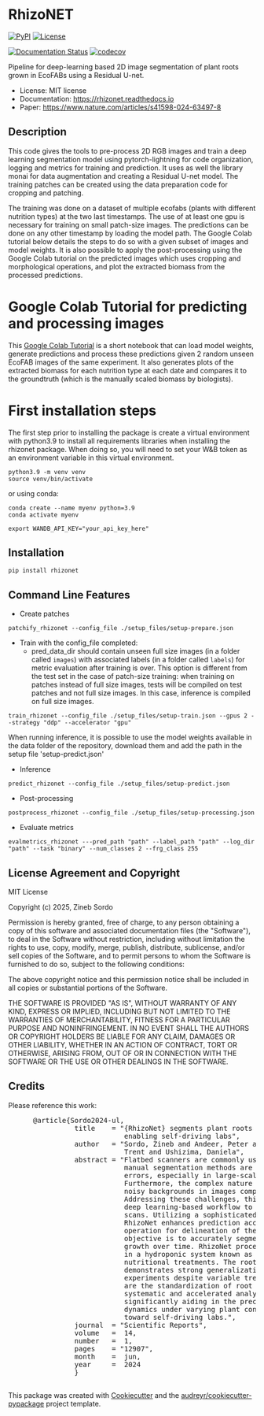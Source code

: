 # RhizoNET



[![PyPI](https://badgen.net/pypi/v/rhizonet?cache-bust=%3Ctimestamp%3E)](https://pypi.org/project/rhizonet/)
[![License](https://badgen.net/pypi/license/rhizonet)](https://github.com/lbl-camera/rhizonet)
<!-- [![Build Status](https://github.com/lbl-camera/rhizonet/actions/workflows/rhizonet-CI.yml)](https://github.com/lbl-camera/rhizonet/actions/workflows/rhizonet-CI.yml) -->
[![Documentation Status](https://readthedocs.org/projects/rhizonet/badge/?version=latest)](https://rhizonet.readthedocs.io/en/latest/)
[![codecov](https://codecov.io/github/lbl-camera/rhizonet/graph/badge.svg?token=CuKaQXQLkt)](https://codecov.io/github/lbl-camera/rhizonet)

Pipeline for deep-learning based 2D image segmentation of plant roots grown in EcoFABs using a Residual U-net.

* License: MIT license
* Documentation: https://rhizonet.readthedocs.io
* Paper: https://www.nature.com/articles/s41598-024-63497-8


## Description

This code gives the tools to pre-process 2D RGB images and train a deep learning segmentation model using pytorch-lightning for code organization, logging and metrics for training and prediction. It uses as well the library monai for data augmentation and creating a Residual U-net model. 
The training patches can be created using the data preparation code for cropping and patching. 

The training was done on a dataset of multiple ecofabs (plants with different nutrition types) at the two last timestamps. The use of at least one gpu is necessary for training on small patch-size images.
The predictions can be done on any other timestamp by loading the model path. The Google Colab tutorial below details the steps to do so with a given subset of images and model weights.
It is also possible to apply the post-processing using the Google Colab tutorial on the predicted images which uses cropping and morphological operations, and plot the extracted biomass from the processed predictions. 


# Google Colab Tutorial for predicting and processing images
This [Google Colab Tutorial](https://colab.research.google.com/drive/1uJa1bHYfm076xCEhWcG20DVSdMIRh-lr?usp=drive_link) is a short notebook that can load model weights, generate predictions and process these predictions given 2 random unseen EcoFAB images of the same experiment. It also generates plots of the extracted biomass for each nutrition type at each date and compares it to the groundtruth (which is the manually scaled biomass by biologists). 

# First installation steps

The first step prior to installing the package is create a virtual environment with python3.9 to install all requirements libraries when installing the rhizonet package. When doing so, you will need to set your W&B token as an environment variable in this virtual environment. 

```commandline
python3.9 -m venv venv
source venv/bin/activate
```

or using conda: 
```commandline
conda create --name myenv python=3.9
conda activate myenv
```

```commandline
export WANDB_API_KEY="your_api_key_here"
```

## Installation

```commandline
pip install rhizonet
```


## Command Line Features

* Create patches
```commandline
patchify_rhizonet --config_file ./setup_files/setup-prepare.json 
```


* Train with the config_file completed:
  - pred_data_dir should contain unseen full size images (in a folder called `images`) with associated labels (in a folder called `labels`) for metric evaluation after training is over. This option is different from the test set in the case of patch-size training: when training on patches instead of full size images, tests will be compiled on test patches and not full size images. In this case, inference is compiled on full size images. 
```commandline
train_rhizonet --config_file ./setup_files/setup-train.json --gpus 2 --strategy "ddp" --accelerator "gpu"
```


When running inference, it is possible to use the model weights available in the data folder of the repository, download them and add the path in the setup file 'setup-predict.json'


* Inference
```commandline
predict_rhizonet --config_file ./setup_files/setup-predict.json 
```


* Post-processing
```commandline
postprocess_rhizonet --config_file ./setup_files/setup-processing.json 
```


* Evaluate metrics
```commandline
evalmetrics_rhizonet ---pred_path "path" --label_path "path" --log_dir "path" --task "binary" --num_classes 2 --frg_class 255
```


## License Agreement and Copyright

MIT License

Copyright (c) 2025, Zineb Sordo

Permission is hereby granted, free of charge, to any person obtaining a copy
of this software and associated documentation files (the "Software"), to deal
in the Software without restriction, including without limitation the rights
to use, copy, modify, merge, publish, distribute, sublicense, and/or sell
copies of the Software, and to permit persons to whom the Software is
furnished to do so, subject to the following conditions:

The above copyright notice and this permission notice shall be included in all
copies or substantial portions of the Software.

THE SOFTWARE IS PROVIDED "AS IS", WITHOUT WARRANTY OF ANY KIND, EXPRESS OR
IMPLIED, INCLUDING BUT NOT LIMITED TO THE WARRANTIES OF MERCHANTABILITY,
FITNESS FOR A PARTICULAR PURPOSE AND NONINFRINGEMENT. IN NO EVENT SHALL THE
AUTHORS OR COPYRIGHT HOLDERS BE LIABLE FOR ANY CLAIM, DAMAGES OR OTHER
LIABILITY, WHETHER IN AN ACTION OF CONTRACT, TORT OR OTHERWISE, ARISING FROM,
OUT OF OR IN CONNECTION WITH THE SOFTWARE OR THE USE OR OTHER DEALINGS IN THE
SOFTWARE.

## Credits

Please reference this work:
 <div class="row">
      <pre class="col-md-offset-2 col-md-8">
      @article{Sordo2024-ul,
                title    = "{RhizoNet} segments plant roots to assess biomass and growth for
                            enabling self-driving labs",
                author   = "Sordo, Zineb and Andeer, Peter and Sethian, James and Northen,
                            Trent and Ushizima, Daniela",
                abstract = "Flatbed scanners are commonly used for root analysis, but typical
                            manual segmentation methods are time-consuming and prone to
                            errors, especially in large-scale, multi-plant studies.
                            Furthermore, the complex nature of root structures combined with
                            noisy backgrounds in images complicates automated analysis.
                            Addressing these challenges, this article introduces RhizoNet, a
                            deep learning-based workflow to semantically segment plant root
                            scans. Utilizing a sophisticated Residual U-Net architecture,
                            RhizoNet enhances prediction accuracy and employs a convex hull
                            operation for delineation of the primary root component. Its main
                            objective is to accurately segment root biomass and monitor its
                            growth over time. RhizoNet processes color scans of plants grown
                            in a hydroponic system known as EcoFAB, subjected to specific
                            nutritional treatments. The root detection model using RhizoNet
                            demonstrates strong generalization in the validation tests of all
                            experiments despite variable treatments. The main contributions
                            are the standardization of root segmentation and phenotyping,
                            systematic and accelerated analysis of thousands of images,
                            significantly aiding in the precise assessment of root growth
                            dynamics under varying plant conditions, and offering a path
                            toward self-driving labs.",
                journal  = "Scientific Reports",
                volume   =  14,
                number   =  1,
                pages    = "12907",
                month    =  jun,
                year     =  2024
                }
      </pre>
    </div>

This package was created with [Cookiecutter](https://github.com/audreyr/cookiecutter)
and the [audreyr/cookiecutter-pypackage](https://github.com/audreyr/cookiecutter-pypackage)
project template.



